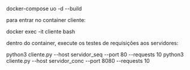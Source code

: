 docker-compose uo -d --build

para entrar no container cliente:

docker exec -it cliente bash 
 

dentro do container, execute os testes de requisições aos servidores: 

python3 cliente.py --host servidor_seq --port 80 --requests 10 
python3 cliente.py --host servidor_conc --port 8080 --requests 10 
